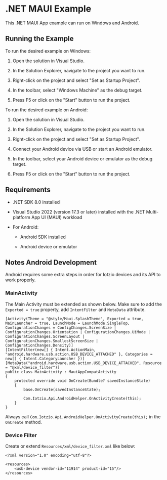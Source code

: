 # .NET MAUI Example

This .NET MAUI App example can run on Windows and Android.

## Running the Example

To run the desired example on Windows:

1. Open the solution in Visual Studio.

2. In the Solution Explorer, navigate to the project you want to run.

3. Right-click on the project and select "Set as Startup Project".

4. In the toolbar, select "Windows Machine" as the debug target.

5. Press F5 or click on the "Start" button to run the project.

To run the desired example on Android:

1. Open the solution in Visual Studio.

2. In the Solution Explorer, navigate to the project you want to run.

3. Right-click on the project and select "Set as Startup Project".

4. Connect your Android device via USB or start an Android emulator.

5. In the toolbar, select your Android device or emulator as the debug target.

6. Press F5 or click on the "Start" button to run the project.

## Requirements

- .NET SDK 8.0 installed

- Visual Studio 2022 (version 17.3 or later) installed with the .NET Multi-platform App UI (MAUI) workload

- For Android:

    - Android SDK installed

    - Android device or emulator

## Notes Android Development

Android requires some extra steps in order for Iotzio devices and its API to work properly.

### MainActivity

The Main Activity must be extended as shown below. Make sure to add the `Exported = true` property, add `IntentFilter` and `MetaData` attribute.

```
[Activity(Theme = "@style/Maui.SplashTheme", Exported = true, MainLauncher = true, LaunchMode = LaunchMode.SingleTop, ConfigurationChanges = ConfigChanges.ScreenSize | ConfigurationChanges.Orientation | ConfigurationChanges.UiMode | ConfigurationChanges.ScreenLayout | ConfigurationChanges.SmallestScreenSize | ConfigurationChanges.Density)]
[IntentFilter(new[] { Intent.ActionMain, "android.hardware.usb.action.USB_DEVICE_ATTACHED" }, Categories = new[] { Intent.CategoryLauncher })]
[MetaData("android.hardware.usb.action.USB_DEVICE_ATTACHED", Resource = "@xml/device_filter")]
public class MainActivity : MauiAppCompatActivity
{
    protected override void OnCreate(Bundle? savedInstanceState)
    {
        base.OnCreate(savedInstanceState);

        Com.Iotzio.Api.AndroidHelper.OnActivityCreate(this);
    }
}
```

Always call `Com.Iotzio.Api.AndroidHelper.OnActivityCreate(this);` in the `OnCreate` method.

### Device Filter

Create or extend `Resources/xml/device_filter.xml` like below:

```
<?xml version="1.0" encoding="utf-8"?>

<resources>
    <usb-device vendor-id="11914" product-id="15"/>
</resources>
```